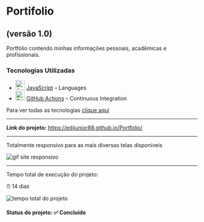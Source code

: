 <h1>Portifolio</h1>
<h2>(versão 1.0)</h2>

<p>Portfólio contendo minhas informações pessoais, acadêmicas e profissionais.</p>

<h3>Tecnologias Utilizadas</h3>

- <img width='25' height='25' src='https://img.stackshare.io/service/1209/javascript.jpeg' alt='JavaScript'/> [JavaScript](https://developer.mozilla.org/en-US/docs/Web/JavaScript) – Languages
- <img width='25' height='25' src='https://img.stackshare.io/service/11563/actions.png' alt='GitHub Actions'/> [GitHub Actions](https://github.com/features/actions) – Continuous Integration

Para ver todas as tecnologias [clique aqui](/techstack.md)

<hr>

<strong>Link do projeto:</strong> <a href="https://edijunior88.github.io/Portfolio/" target="_blank">https://edijunior88.github.io/Portfolio/</a>

<hr>

<p>Totalmente responsivo para as mais diversas telas disponíveis</p>

<img src="index-github.gif" alt="gif site responsivo">

<hr>

<p>Tempo total de execução do projeto:</p>

<p>⏰ 14 dias</p>
<p>
  <img src="https://wakatime.com/badge/user/e7b8ca2e-291c-4eca-846b-95eced7beff1/project/533c7f0a-58ab-40d4-ac69-56621be38de4.svg" alt="tempo total do projeto">
</p>

<h4><b>Status do projeto:</b> ✅ Concluído</h4>
